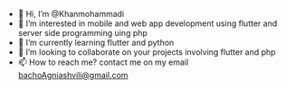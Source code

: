 - 👋 Hi, I’m @Khanmohammadi
- 👀 I’m interested in mobile and web app development using flutter and server side programming uing php
- 🌱 I’m currently learning flutter and python
- 💞️ I’m looking to collaborate on your projects involving flutter and php
- 📫 How to reach me? contact me on my email bachoAgniashvili@gmail.com

<!---
Khanmohammadi/Khanmohammadi is a ✨ special ✨ repository because its `README.md` (this file) appears on your GitHub profile.
You can click the Preview link to take a look at your changes.
--->
